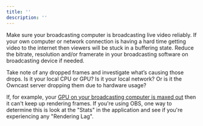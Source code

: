 ```yaml
---
title: ''
description: ''
---
```

Make sure your broadcasting computer is broadcasting live video reliably. If your own computer or network connection is having a hard time getting video to the internet then viewers will be stuck in a buffering state. Reduce the bitrate, resolution and/or framerate in your broadcasting software on broadcasting device if needed.

Take note of any dropped frames and investigate what’s causing those drops. Is it your local CPU or GPU? Is it your local network? Or is it the Owncast server dropping them due to hardware usage?

If, for example, your [GPU on your broadcasting computer is maxed out](https://github.com/obsproject/obs-studio/wiki/GPU-overload-issues) then it can't keep up rendering frames. If you're using OBS, one way to determine this is look at the "Stats" in the application and see if you're experiencing any "Rendering Lag".

